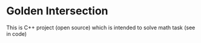 # Golden Intersection

This is C++ project (open source) which is intended to solve math task (see in code)
